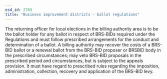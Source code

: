 ```yaml
---
esd_id: 2703
title: "Business improvement districts - ballot regulations"
---
```


The returning officer for local elections in the billing authority area is to be the ballot holder for any ballot in respect of BRS-BIDs required under the Regulations and must follow prescribed arrangements for the conduct and determination of a ballot.  A billing authority may recover the costs of a BRS-BID ballot or a renewal ballot from the BRS-BID proposer or BRSBID body in the prescribed circumstances; may veto BRS-BID proposals in the prescribed period and circumstances, but is subject to the appeals provision.  It must have regard to prescribed rules regarding the imposition, administration, collection, recovery and application of the BRS-BID levy. 

